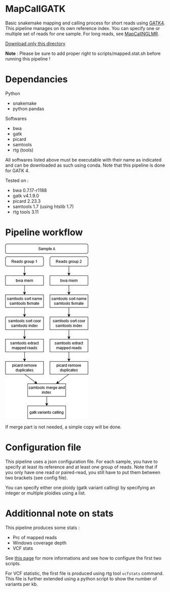# MapCallGATK

Basic snakemake mapping and calling process for short reads using [GATK4](https://gatk.broadinstitute.org/hc/en-us). This pipeline manages on its own reference index. You can specify one or multiple set of reads for one sample. For long reads, see [MapCallNGLMR](https://github.com/jsgounot/BioScripts/tree/main/MapCallNGMLR).

[Download only this directory](https://minhaskamal.github.io/DownGit/#/home?url=https://github.com/jsgounot/BioScripts/tree/main/MapCallGATK)

**Note** : Please be sure to add proper right to scripts/mapped.stat.sh before running this pipeline !

# Dependancies

Python

* snakemake
* python pandas

Softwares

* bwa
* gatk
* picard
* samtools
* rtg (tools)

All softwares listed above must be executable with their name as indicated and can be downloaded as such using conda. Note that this pipeline is done for GATK 4.

Tested on :
* bwa  0.7.17-r1188
* gatk v4.1.9.0
* picard 2.23.3
* samtools 1.7 (using htslib 1.7)
* rtg tools 3.11

# Pipeline workflow

![pipeline_workflow](image/workflow.png)

If merge part is not needed, a simple copy will be done.

# Configuration file

This pipeline uses a json configuration file. For each sample, you have to specify at least its reference and at least one group of reads. Note that if you only have one read or paired-read, you still have to put them between two brackets (see config file).

You can specify either one ploidy (gatk variant calling) by specifying an integer or multiple ploidies using a list.

# Additionnal note on stats

This pipeline produces some stats :
* Prc of mapped reads
* Windows coverage depth
* VCF stats

See [this page](https://github.com/jsgounot/BioScripts/tree/main/MappingStat) for more informations and see how to configure the first two scripts. 

For VCF statistic, the first file is produced using rtg tool `vcfstats` command. This file is further extended using a python script to show the number of variants per kb.